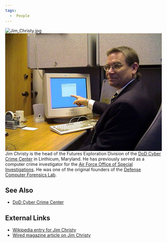 ```yaml
---
tags:
  -  People
---
```

![](Jim_Christy.jpg "Jim_Christy.jpg")
<img src="assets/images/600px-Jim_Christy.jpg" title="Jim Christy working"  alt="600px-Jim_Christy.jpg" align="right" />

Jim Christy is the head of the Futures Exploration Division of the [DoD
Cyber Crime Center](dod_cyber_crime_center.md) in Linthicum,
Maryland. He has previously served as a computer crime investigator for
the [Air Force Office of Special
Investigations](air_force_office_of_special_investigations.md).
He was one of the original founders of the [Defense Computer Forensics
Lab](defense_computer_forensics_lab.md).

## See Also

- [DoD Cyber Crime Center](dod_cyber_crime_center.md)

## External Links

- [Wikipedia entry for Jim
  Christy](http://en.wikipedia.org/wiki/Jim_Christy)
- [Wired magazine article on Jim
  Christy](http://www.wired.com/wired/archive/15.01/cybercop.html)

